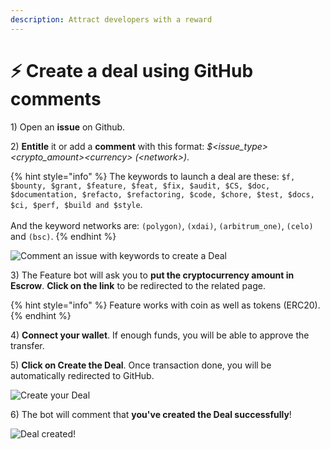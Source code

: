 ```yaml
---
description: Attract developers with a reward
---
```


# ⚡ Create a deal using GitHub comments

1\) Open an **issue** on Github.

2\) **Entitle** it or add a **comment** with this format: _$\<issue\_type> \<crypto\_amount>\<currency> (\<network>)_.

{% hint style="info" %}
The keywords to launch a deal are these: `$f, $bounty, $grant, $feature, $feat, $fix, $audit, $CS, $doc, $documentation, $refacto, $refactoring, $code, $chore, $test, $docs, $ci, $perf, $build and $style`.\
\
And the keyword networks are: `(polygon)`, `(xdai)`, `(arbitrum_one)`, `(celo)` and `(bsc)`.
{% endhint %}

![Comment an issue with keywords to create a Deal](../.gitbook/assets/create\_deal\_command.png)

3\) The Feature bot will ask you to **put the cryptocurrency amount in Escrow**. **Click on the link** to be redirected to the related page.

{% hint style="info" %}
Feature works with coin as well as tokens (ERC20).
{% endhint %}

4\) **Connect your wallet**. If enough funds, you will be able to approve the transfer.

5\) **Click on Create the Deal**. Once transaction done, you will be automatically redirected to GitHub.

![Create your Deal](../.gitbook/assets/web3\_deal.png)

6\) The bot will comment that **you've created the Deal successfully**!

![Deal created!](../.gitbook/assets/settlement\_done.png)
